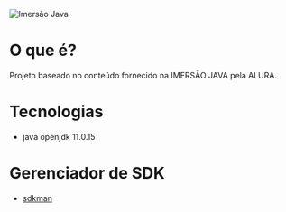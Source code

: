 ![Imersão Java](https://img.shields.io/badge/status-IMERS%C3%83O%20JAVA-success)

# O que é?

Projeto baseado no conteúdo fornecido 
na IMERSÃO JAVA pela ALURA.

# Tecnologias

- java openjdk 11.0.15

# Gerenciador de SDK

- [sdkman](https://sdkman.io/)